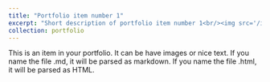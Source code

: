 ```yaml
---
title: "Portfolio item number 1"
excerpt: "Short description of portfolio item number 1<br/><img src='/images/Bracis2018.png'>"
collection: portfolio
---
```


This is an item in your portfolio. It can be have images or nice text. If you name the file .md, it will be parsed as markdown. If you name the file .html, it will be parsed as HTML.
